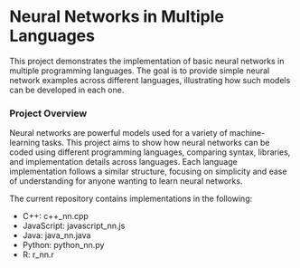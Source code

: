 # Neural Networks in Multiple Languages
This project demonstrates the implementation of basic neural networks in multiple programming languages. The goal is to provide simple neural network examples across different languages, illustrating how such models can be developed in each one. 

### Project Overview
Neural networks are powerful models used for a variety of machine-learning tasks. This project aims to show how neural networks can be coded using different programming languages, comparing syntax, libraries, and implementation details across languages.
Each language implementation follows a similar structure, focusing on simplicity and ease of understanding for anyone wanting to learn neural networks. 

The current repository contains implementations in the following:

- C++: c++_nn.cpp
- JavaScript: javascript_nn.js
- Java: java_nn.java
- Python: python_nn.py
- R: r_nn.r
